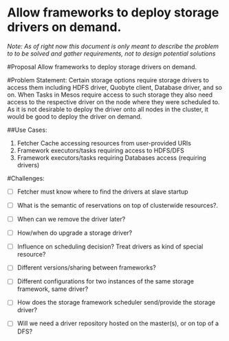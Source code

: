 # Allow frameworks to deploy storage drivers on demand.
*Note: As of right now this document is only meant to describe the problem to to be solved and gather requirements, not to design potential solutions* 

#Proposal
Allow frameworks to deploy storage drivers on demand.

#Problem Statement:
Certain storage options require storage drivers to access them including HDFS driver, Quobyte client, Database driver, and so on.
When Tasks in Mesos require access to such storage they also need access to the respective driver on the node where they were scheduled to.
As it is not desirable to deploy the driver onto all nodes in the cluster, it would be good to deploy the driver on demand.

##Use Cases:
1. Fetcher Cache accessing resources from user-provided URIs
2. Framework executors/tasks requiring access to HDFS/DFS
3. Framework executors/tasks requiring Databases access (requiring drivers)


#Challenges:
- [ ] Fetcher must know where to find the drivers at slave startup
- [ ] What is the semantic of reservations on top of clusterwide resources?.
- [ ] When can we remove the driver later?
- [ ] How/when do upgrade a storage driver?
- [ ] Influence on scheduling decision? Treat drivers as kind of special resource? 
- [ ] Different versions/sharing between frameworks?
- [ ] Different configurations for two instances of the same storage framework, same driver?
- [ ] How does the storage framework scheduler send/provide the storage driver?
- [ ] Will we need a driver repository hosted on the master(s), or on top of a DFS?


